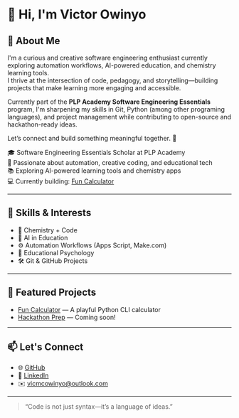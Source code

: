# 👋 Hi, I'm Victor Owinyo

## 👋 About Me

I'm a curious and creative software engineering enthusiast currently exploring automation workflows, AI-powered education, and chemistry learning tools.  
I thrive at the intersection of code, pedagogy, and storytelling—building projects that make learning more engaging and accessible.  

Currently part of the **PLP Academy Software Engineering Essentials** program, I'm sharpening my skills in Git, Python (among other programing languages), and project management while contributing to open-source and hackathon-ready ideas.  

Let’s connect and build something meaningful together. 🚀


🎓 Software Engineering Essentials Scholar at PLP Academy  
🧠 Passionate about automation, creative coding, and educational tech  
📚 Exploring AI-powered learning tools and chemistry apps  
💻 Currently building: [Fun Calculator](https://github.com/vicowinyo-001/fun-calculator)

---

## 🚀 Skills & Interests

- 🧪 Chemistry + Code
- 🤖 AI in Education
- ⚙️ Automation Workflows (Apps Script, Make.com)
- 🧠 Educational Psychology
- 🛠️ Git & GitHub Projects

---

## 📌 Featured Projects

- [Fun Calculator](https://github.com/vicowinyo-001/fun-calculator) — A playful Python CLI calculator
- [Hackathon Prep](#) — Coming soon!

---

## 📫 Let's Connect

- 🌐 [GitHub](https://github.com/VictorOwinyo)
- 💼 [LinkedIn](https://www.linkedin.com/in/vyqturowinyo/)
- ✉️ vicmcowinyo@outlook.com
---

> “Code is not just syntax—it’s a language of ideas.”  
